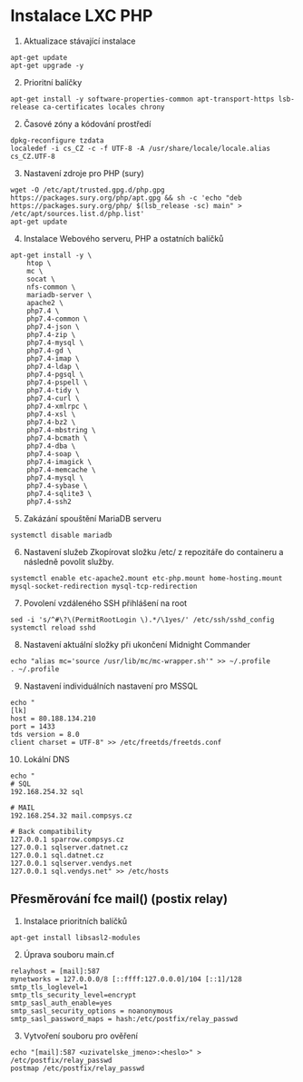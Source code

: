 # Instalace LXC PHP
1. Aktualizace stávající instalace
```
apt-get update
apt-get upgrade -y
```

2. Prioritní balíčky
```
apt-get install -y software-properties-common apt-transport-https lsb-release ca-certificates locales chrony
```

2. Časové zóny a kódování prostředí
```
dpkg-reconfigure tzdata
localedef -i cs_CZ -c -f UTF-8 -A /usr/share/locale/locale.alias cs_CZ.UTF-8
```

3. Nastavení zdroje pro PHP (sury)
```
wget -O /etc/apt/trusted.gpg.d/php.gpg https://packages.sury.org/php/apt.gpg && sh -c 'echo "deb https://packages.sury.org/php/ $(lsb_release -sc) main" > /etc/apt/sources.list.d/php.list'
apt-get update
```

4. Instalace Webového serveru, PHP a ostatních balíčků
```
apt-get install -y \
    htop \
    mc \
    socat \
    nfs-common \
    mariadb-server \
    apache2 \
    php7.4 \
    php7.4-common \
    php7.4-json \
    php7.4-zip \
    php7.4-mysql \
    php7.4-gd \
    php7.4-imap \
    php7.4-ldap \
    php7.4-pgsql \
    php7.4-pspell \
    php7.4-tidy \
    php7.4-curl \
    php7.4-xmlrpc \
    php7.4-xsl \
    php7.4-bz2 \
    php7.4-mbstring \
    php7.4-bcmath \
    php7.4-dba \
    php7.4-soap \
    php7.4-imagick \
    php7.4-memcache \
    php7.4-mysql \
    php7.4-sybase \
    php7.4-sqlite3 \
    php7.4-ssh2
```

5. Zakázání spouštění MariaDB serveru
```
systemctl disable mariadb
```

6. Nastavení služeb
Zkopírovat složku /etc/ z repozitáře do containeru a následně povolit služby.
```
systemctl enable etc-apache2.mount etc-php.mount home-hosting.mount mysql-socket-redirection mysql-tcp-redirection
```

7. Povolení vzdáleného SSH přihlášení na root
```
sed -i 's/^#\?\(PermitRootLogin \).*/\1yes/' /etc/ssh/sshd_config
systemctl reload sshd
```

8. Nastavení aktuální složky při ukončení Midnight Commander
```
echo "alias mc='source /usr/lib/mc/mc-wrapper.sh'" >> ~/.profile
. ~/.profile
```

9. Nastavení individuálních nastavení pro MSSQL
```
echo "
[lk]
host = 80.188.134.210
port = 1433
tds version = 8.0
client charset = UTF-8" >> /etc/freetds/freetds.conf
```

10. Lokální DNS
```
echo "
# SQL
192.168.254.32 sql

# MAIL
192.168.254.32 mail.compsys.cz

# Back compatibility
127.0.0.1 sparrow.compsys.cz
127.0.0.1 sqlserver.datnet.cz
127.0.0.1 sql.datnet.cz
127.0.0.1 sqlserver.vendys.net
127.0.0.1 sql.vendys.net" >> /etc/hosts
```


## Přesměrování fce mail() (postix relay)
1. Instalace prioritních balíčků
```
apt-get install libsasl2-modules
```

2. Úprava souboru main.cf
```
relayhost = [mail]:587
mynetworks = 127.0.0.0/8 [::ffff:127.0.0.0]/104 [::1]/128
smtp_tls_loglevel=1
smtp_tls_security_level=encrypt
smtp_sasl_auth_enable=yes
smtp_sasl_security_options = noanonymous
smtp_sasl_password_maps = hash:/etc/postfix/relay_passwd
```

3. Vytvoření souboru pro ověření
```
echo "[mail]:587 <uzivatelske_jmeno>:<heslo>" > /etc/postfix/relay_passwd
postmap /etc/postfix/relay_passwd
```

